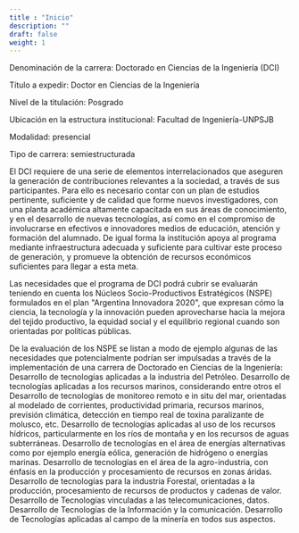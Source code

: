 ```yaml
---
title : "Inicio"
description: ""
draft: false
weight: 1
---
```




Denominación de la carrera: Doctorado en Ciencias de la Ingeniería (DCI)

Título a expedir: Doctor en Ciencias de la Ingeniería

Nivel de la titulación: Posgrado

Ubicación en la estructura institucional: Facultad de Ingeniería-UNPSJB

Modalidad: presencial

Tipo de carrera: semiestructurada

El DCI requiere de una serie de elementos interrelacionados que aseguren la generación de contribuciones relevantes a la sociedad, a través de sus participantes. Para ello es necesario contar con un plan de estudios pertinente, suficiente y de calidad que forme nuevos investigadores, con una planta académica altamente capacitada en sus áreas de conocimiento, y en el desarrollo de nuevas tecnologías, así como en el compromiso de involucrarse en efectivos e innovadores medios de educación, atención y formación del alumnado. De igual forma la institución apoya al programa mediante infraestructura adecuada y suficiente para cultivar este proceso de generación, y promueve la obtención de recursos económicos suficientes para llegar a esta meta.

Las necesidades que el programa de DCI podrá cubrir se evaluarán teniendo en cuenta los Núcleos Socio-Productivos Estratégicos (NSPE) formulados en el plan "Argentina Innovadora 2020", que expresan cómo la ciencia, la tecnología y la innovación pueden aprovecharse hacia la mejora del tejido productivo, la equidad social y el equilibrio regional cuando son orientadas por políticas públicas.

De la evaluación de los NSPE se listan a modo de ejemplo algunas de las necesidades que potencialmente podrían ser impulsadas a través de la implementación de una carrera de Doctorado en Ciencias de la Ingeniería:
Desarrollo de tecnologías aplicadas a la industria del Petróleo.
Desarrollo de tecnologías aplicadas a los recursos marinos, considerando entre otros el Desarrollo de tecnologías de monitoreo remoto e in situ del mar, orientadas al modelado de corrientes, productividad primaria, recursos marinos, previsión climática, detección en tiempo real de toxina paralizante de molusco, etc.
Desarrollo de tecnologías aplicadas al uso de los recursos hídricos, particularmente en los ríos de montaña y en los recursos de aguas subterráneas.
Desarrollo de tecnologías en el área de energías alternativas como por ejemplo energía eólica, generación de hidrógeno o energías marinas.
Desarrollo de tecnologías en el área de la agro-industria, con énfasis en la producción y procesamiento de recursos en zonas áridas.
Desarrollo de tecnologías para la industria Forestal, orientadas a la producción, procesamiento de recursos de productos y cadenas de valor.
Desarrollo de Tecnologías vinculadas a las telecomunicaciones, datos.
Desarrollo de Tecnologías de la Información y la comunicación.
Desarrollo de Tecnologías aplicadas al campo de la minería en todos sus aspectos.
